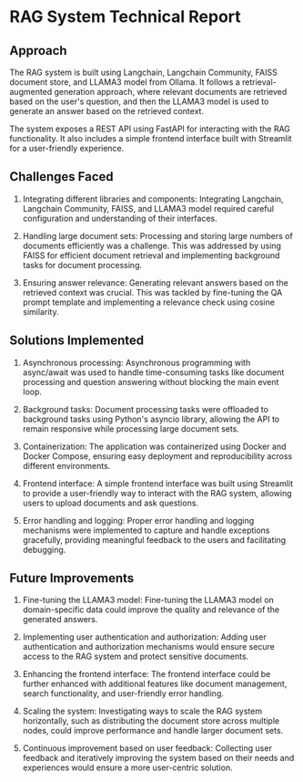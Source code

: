 # RAG System Technical Report

## Approach

The RAG system is built using Langchain, Langchain Community, FAISS document store, and LLAMA3 model from Ollama. It follows a retrieval-augmented generation approach, where relevant documents are retrieved based on the user's question, and then the LLAMA3 model is used to generate an answer based on the retrieved context.

The system exposes a REST API using FastAPI for interacting with the RAG functionality. It also includes a simple frontend interface built with Streamlit for a user-friendly experience.

## Challenges Faced

1. Integrating different libraries and components: Integrating Langchain, Langchain Community, FAISS, and LLAMA3 model required careful configuration and understanding of their interfaces.

2. Handling large document sets: Processing and storing large numbers of documents efficiently was a challenge. This was addressed by using FAISS for efficient document retrieval and implementing background tasks for document processing.

3. Ensuring answer relevance: Generating relevant answers based on the retrieved context was crucial. This was tackled by fine-tuning the QA prompt template and implementing a relevance check using cosine similarity.

## Solutions Implemented

1. Asynchronous processing: Asynchronous programming with async/await was used to handle time-consuming tasks like document processing and question answering without blocking the main event loop.

2. Background tasks: Document processing tasks were offloaded to background tasks using Python's asyncio library, allowing the API to remain responsive while processing large document sets.

3. Containerization: The application was containerized using Docker and Docker Compose, ensuring easy deployment and reproducibility across different environments.

4. Frontend interface: A simple frontend interface was built using Streamlit to provide a user-friendly way to interact with the RAG system, allowing users to upload documents and ask questions.

5. Error handling and logging: Proper error handling and logging mechanisms were implemented to capture and handle exceptions gracefully, providing meaningful feedback to the users and facilitating debugging.

## Future Improvements

1. Fine-tuning the LLAMA3 model: Fine-tuning the LLAMA3 model on domain-specific data could improve the quality and relevance of the generated answers.

2. Implementing user authentication and authorization: Adding user authentication and authorization mechanisms would ensure secure access to the RAG system and protect sensitive documents.

3. Enhancing the frontend interface: The frontend interface could be further enhanced with additional features like document management, search functionality, and user-friendly error handling.

4. Scaling the system: Investigating ways to scale the RAG system horizontally, such as distributing the document store across multiple nodes, could improve performance and handle larger document sets.

5. Continuous improvement based on user feedback: Collecting user feedback and iteratively improving the system based on their needs and experiences would ensure a more user-centric solution.